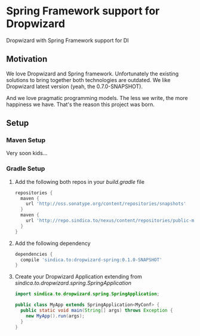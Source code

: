 # Spring Framework support for Dropwizard

Dropwizard with Spring Framework support for DI

## Motivation
We love Dropwizard and Spring framework. Unfortunately the existing solutions to bring together both technologies are outdated. We like Dropwizard latest version (yeah, the 0.7.0-SNAPSHOT).

And we love pragmatic programming models. The less we write, the more happiness we have.
That's the reason this project was born.

## Setup

### Maven Setup
Very soon kids...

### Gradle Setup

1. Add the following both repos in your _build.gradle_ file

    ```groovy
    repositories {
      maven {
        url 'http://oss.sonatype.org/content/repositories/snapshots'
      }
      maven {
        url 'http://repo.sindica.to/nexus/content/repositories/public-milestones/'
      }
    }
    ```

2. Add the following dependency
   
   ```groovy
   dependencies {
     compile 'sindica.to:dropwizard-spring:0.1.0-SNAPSHOT'
   }
   ```

3. Create your Dropwizard Application extending from _sindica.to.dropwizard.spring.SpringApplication_

   ```java
   import sindica.to.dropwizard.spring.SpringApplication;

   public class MyApp extends SpringApplication<MyConf> {
     public static void main(String[] args) throws Exception {
       new MyApp().run(args);
     }
   }
   ```
